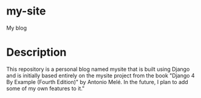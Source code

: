 # my-site
My blog

# Description
This repository is a personal blog named mysite that is built using Django and is initially based entirely on the mysite project from the book 
"Django 4 By Example (Fourth Edition)" by Antonio Melé. In the future, I plan to add some of my own features to it."
